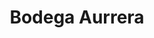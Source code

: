 ---
title: "Bodega Aurrera"
url: /aguascalientes/bodega-aurrera-avenida-convencion-de-1914-oriente/
shop: Supermarkt
---